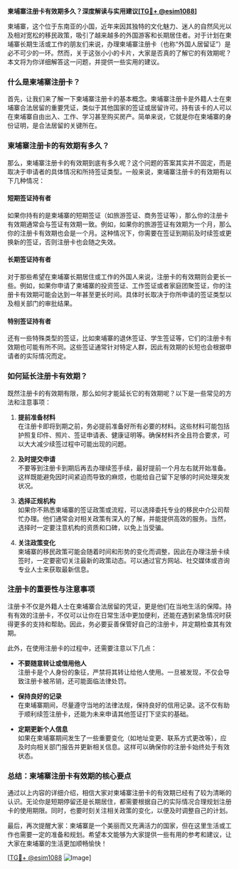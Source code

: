 **柬埔寨注册卡有效期多久？深度解读与实用建议[[TG💪+ @esim1088](https://t.me/s/esim1088)]**

柬埔寨，这个位于东南亚的小国，近年来因其独特的文化魅力、迷人的自然风光以及相对宽松的移民政策，吸引了越来越多的外国游客和长期居住者。对于计划在柬埔寨长期生活或工作的朋友们来说，办理柬埔寨注册卡（也称“外国人居留证”）是必不可少的一环。然而，关于这张小小的卡片，大家是否真的了解它的有效期呢？本文将为你详细解答这一问题，并提供一些实用的建议。

### **什么是柬埔寨注册卡？**

首先，让我们来了解一下柬埔寨注册卡的基本概念。柬埔寨注册卡是外籍人士在柬埔寨合法居留的重要凭证，类似于其他国家的签证或居留许可。持有该卡的人可以在柬埔寨自由出入、工作、学习甚至购买房产。简单来说，它就是你在柬埔寨的身份证明，是合法居留的关键所在。

### **柬埔寨注册卡的有效期有多久？**

那么，柬埔寨注册卡的有效期到底有多久呢？这个问题的答案其实并不固定，而是取决于申请者的具体情况和所持签证类型。一般来说，柬埔寨注册卡的有效期有以下几种情况：

#### **短期签证持有者**
如果你持有的是柬埔寨的短期签证（如旅游签证、商务签证等），那么你的注册卡有效期通常会与签证有效期一致。例如，如果你的旅游签证有效期为一个月，那么你的注册卡有效期也会是一个月。这种情况下，你需要在签证到期前及时续签或更换新的签证，否则注册卡也会随之失效。

#### **长期签证持有者**
对于那些希望在柬埔寨长期居住或工作的外国人来说，注册卡的有效期则会更长一些。例如，如果你申请了柬埔寨的投资签证、工作签证或者家庭团聚签证，你的注册卡有效期可能会达到一年甚至更长时间。具体时长取决于你所申请的签证类型以及相关部门的审批结果。

#### **特别签证持有者**
还有一些特殊类型的签证，比如柬埔寨的退休签证、学生签证等，它们的注册卡有效期也可能有所不同。这些签证通常针对特定人群，因此有效期的长短也会根据申请者的实际情况而定。

### **如何延长注册卡有效期？**

既然注册卡的有效期有限，那么如何才能延长它的有效期呢？以下是一些常见的方法和注意事项：

1. **提前准备材料**  
   在注册卡即将到期之前，务必提前准备好所有必要的材料。这些材料可能包括护照复印件、照片、签证申请表、健康证明等。确保材料齐全且符合要求，可以大大减少续签过程中可能出现的问题。

2. **及时提交申请**  
   不要等到注册卡到期后再去办理续签手续，最好提前一个月左右就开始准备。这样既能避免因时间紧迫而导致的麻烦，也能给自己留下足够的时间处理突发状况。

3. **选择正规机构**  
   如果你不熟悉柬埔寨的签证政策或流程，可以选择委托专业的移民中介公司帮忙办理。他们通常会对相关政策有深入的了解，并能提供高效的服务。当然，选择时一定要注意机构的资质和口碑，以免上当受骗。

4. **关注政策变化**  
   柬埔寨的移民政策可能会随着时间和形势的变化而调整，因此在办理注册卡续签时，一定要密切关注最新的政策动态。可以通过官方网站、社交媒体或咨询专业人士来获取最新信息。

### **注册卡的重要性与注意事项**

注册卡不仅是外籍人士在柬埔寨合法居留的凭证，更是他们在当地生活的保障。持有有效的注册卡，不仅可以让你在日常生活中更加便利，还能在遇到紧急情况时获得更多的支持和帮助。因此，务必要妥善保管好自己的注册卡，并定期检查其有效期。

此外，在使用注册卡的过程中，还需要注意以下几点：

- **不要随意转让或借用他人**  
  注册卡是个人身份的象征，严禁将其转让给他人使用。一旦被发现，不仅会导致注册卡被吊销，还可能面临法律处罚。

- **保持良好的记录**  
  在柬埔寨期间，尽量遵守当地的法律法规，保持良好的信用记录。这不仅有助于顺利续签注册卡，还能为未来申请其他签证打下坚实的基础。

- **定期更新个人信息**  
  如果在柬埔寨期间发生了一些重要变化（如地址变更、联系方式更改等），应及时向相关部门报告并更新相关信息。这样可以确保你的注册卡始终处于有效状态。

### **总结：柬埔寨注册卡有效期的核心要点**

通过以上内容的详细介绍，相信大家对柬埔寨注册卡的有效期已经有了较为清晰的认识。无论你是短期停留还是长期居住，都需要根据自己的实际情况合理规划注册卡的使用期限。同时，也要时刻关注相关政策的变化，以便及时调整自己的计划。

最后，再次提醒大家：柬埔寨是一个美丽而又充满活力的国家，但在这里生活或工作也需要一定的准备和规划。希望本文能够为大家提供一些有用的参考和建议，让大家在柬埔寨的生活更加顺畅愉快！

[[TG💪+ @esim1088](https://t.me/s/esim1088) ![Image](https://i.postimg.cc/4NQfJmqS/Snipaste-2025-05-13-00-14-12.png)]